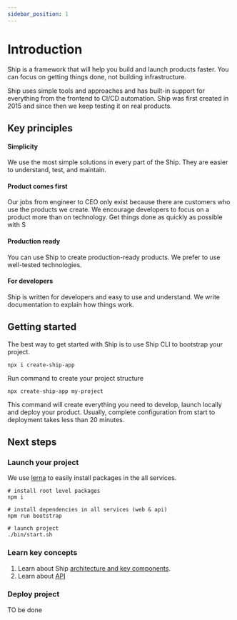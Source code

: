 ```yaml
---
sidebar_position: 1
---
```


# Introduction

Ship is a framework that will help you build and launch products faster. You can focus on getting things done, not building infrastructure.

Ship uses simple tools and approaches and has built-in support for everything from the frontend to CI/CD automation. Ship was first created in 2015 and since then we keep testing it on real products.

## Key principles

#### **Simplicity**
We use the most simple solutions in every part of the Ship. They are easier to understand, test, and maintain.

#### **Product comes first**
Our jobs from engineer to CEO only exist because there are customers who use the products we create. We encourage developers to focus on a product more than on technology. Get things done as quickly as possible with S

#### **Production ready**
You can use Ship to create production-ready products. We prefer to use well-tested technologies.

#### **For developers**
Ship is written for developers and easy to use and understand. We write documentation to explain how things work.

## Getting started

The best way to get started with Ship is to use Ship CLI to bootstrap your project.

```
npx i create-ship-app
```

Run command to create your project structure
```
npx create-ship-app my-project
```

This command will create everything you need to develop, launch locally and deploy your product. Usually, complete configuration from start to deployment takes less than 20 minutes.

## Next steps
### Launch your project

We use [lerna](https://github.com/lerna/lerna) to easily install packages in the all services.

```shell
# install root level packages
npm i

# install dependencies in all services (web & api)
npm run bootstrap 

# launch project
./bin/start.sh
```

### Learn key concepts

1. Learn about Ship [architecture and key components](./architecture.md).
2. Learn about [API](./api/overview.md)


### Deploy project

TO be done
